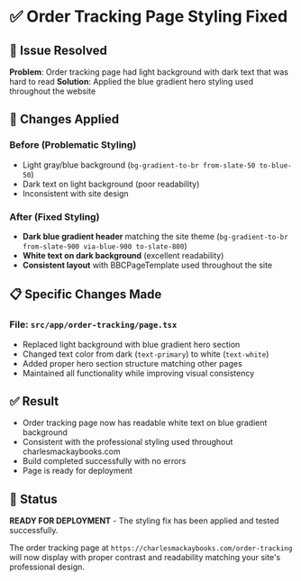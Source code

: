 # ✅ Order Tracking Page Styling Fixed

## 🎯 Issue Resolved
**Problem**: Order tracking page had light background with dark text that was hard to read
**Solution**: Applied the blue gradient hero styling used throughout the website

## 🔧 Changes Applied

### Before (Problematic Styling)
- Light gray/blue background (`bg-gradient-to-br from-slate-50 to-blue-50`)
- Dark text on light background (poor readability)
- Inconsistent with site design

### After (Fixed Styling)
- **Dark blue gradient header** matching the site theme (`bg-gradient-to-br from-slate-900 via-blue-900 to-slate-800`)
- **White text on dark background** (excellent readability)
- **Consistent layout** with BBCPageTemplate used throughout the site

## 📋 Specific Changes Made

### File: `src/app/order-tracking/page.tsx`
- Replaced light background with blue gradient hero section
- Changed text color from dark (`text-primary`) to white (`text-white`)
- Added proper hero section structure matching other pages
- Maintained all functionality while improving visual consistency

## ✅ Result
- Order tracking page now has readable white text on blue gradient background
- Consistent with the professional styling used throughout charlesmackaybooks.com
- Build completed successfully with no errors
- Page is ready for deployment

## 🚀 Status
**READY FOR DEPLOYMENT** - The styling fix has been applied and tested successfully.

The order tracking page at `https://charlesmackaybooks.com/order-tracking` will now display with proper contrast and readability matching your site's professional design.
